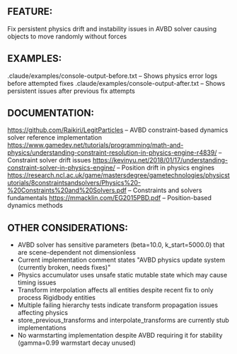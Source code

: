 ## FEATURE:
Fix persistent physics drift and instability issues in AVBD solver causing objects to move randomly without forces

## EXAMPLES:
.claude/examples/console-output-before.txt – Shows physics error logs before attempted fixes
.claude/examples/console-output-after.txt – Shows persistent issues after previous fix attempts

## DOCUMENTATION:
https://github.com/Raikiri/LegitParticles – AVBD constraint-based dynamics solver reference implementation
https://www.gamedev.net/tutorials/programming/math-and-physics/understanding-constraint-resolution-in-physics-engine-r4839/ – Constraint solver drift issues
https://kevinyu.net/2018/01/17/understanding-constraint-solver-in-physics-engine/ – Position drift in physics engines
https://research.ncl.ac.uk/game/mastersdegree/gametechnologies/physicstutorials/8constraintsandsolvers/Physics%20-%20Constraints%20and%20Solvers.pdf – Constraints and solvers fundamentals
https://mmacklin.com/EG2015PBD.pdf – Position-based dynamics methods

## OTHER CONSIDERATIONS:
- AVBD solver has sensitive parameters (beta=10.0, k_start=5000.0) that are scene-dependent not dimensionless
- Current implementation comment states "AVBD physics update system (currently broken, needs fixes)"
- Physics accumulator uses unsafe static mutable state which may cause timing issues
- Transform interpolation affects all entities despite recent fix to only process Rigidbody entities
- Multiple failing hierarchy tests indicate transform propagation issues affecting physics
- store_previous_transforms and interpolate_transforms are currently stub implementations
- No warmstarting implementation despite AVBD requiring it for stability (gamma=0.99 warmstart decay unused)